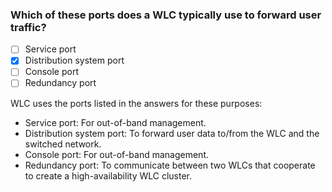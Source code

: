### Which of these ports does a WLC typically use to forward user traffic?
- [ ] Service port
- [x] Distribution system port
- [ ] Console port
- [ ] Redundancy port

WLC uses the ports listed in the answers for these purposes:
- Service port: For out-of-band management. 
- Distribution system port: To forward user data to/from the WLC and the switched network.
- Console port: For out-of-band management. 
- Redundancy port: To communicate between two WLCs that cooperate to create a high-availability WLC cluster. 
